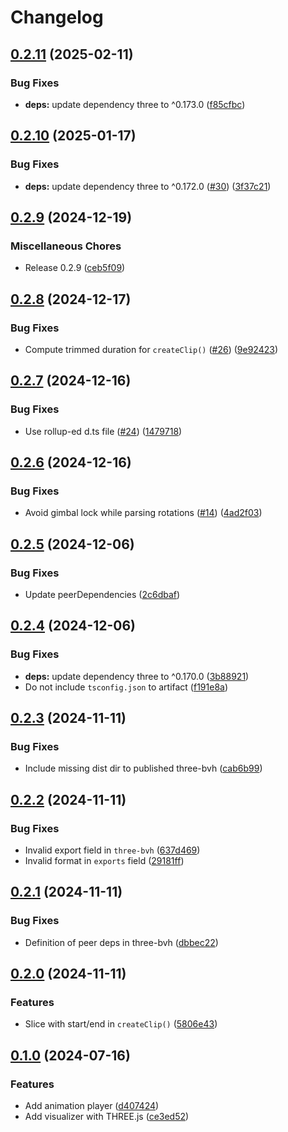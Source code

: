 # Changelog

## [0.2.11](https://github.com/nandenjin/bvh/compare/three-bvh-v0.2.10...three-bvh-v0.2.11) (2025-02-11)


### Bug Fixes

* **deps:** update dependency three to ^0.173.0 ([f85cfbc](https://github.com/nandenjin/bvh/commit/f85cfbc50910495ee7c3317930f4d4fa7ef5f5cb))

## [0.2.10](https://github.com/nandenjin/bvh/compare/three-bvh-v0.2.9...three-bvh-v0.2.10) (2025-01-17)


### Bug Fixes

* **deps:** update dependency three to ^0.172.0 ([#30](https://github.com/nandenjin/bvh/issues/30)) ([3f37c21](https://github.com/nandenjin/bvh/commit/3f37c21408757ddcb253785582bec55d644d8406))

## [0.2.9](https://github.com/nandenjin/bvh/compare/three-bvh-v0.2.8...three-bvh-v0.2.9) (2024-12-19)


### Miscellaneous Chores

* Release 0.2.9 ([ceb5f09](https://github.com/nandenjin/bvh/commit/ceb5f0932bb41d595410211e7b8e7433ae5cec29))

## [0.2.8](https://github.com/nandenjin/bvh/compare/three-bvh-v0.2.7...three-bvh-v0.2.8) (2024-12-17)


### Bug Fixes

* Compute trimmed duration for `createClip()` ([#26](https://github.com/nandenjin/bvh/issues/26)) ([9e92423](https://github.com/nandenjin/bvh/commit/9e92423b7df7aa0fa3b10f095d6854cae4e8ba7a))

## [0.2.7](https://github.com/nandenjin/bvh/compare/three-bvh-v0.2.6...three-bvh-v0.2.7) (2024-12-16)


### Bug Fixes

* Use rollup-ed d.ts file ([#24](https://github.com/nandenjin/bvh/issues/24)) ([1479718](https://github.com/nandenjin/bvh/commit/14797186811a6aefd1352330349518de1379ee27))

## [0.2.6](https://github.com/nandenjin/bvh/compare/three-bvh-v0.2.5...three-bvh-v0.2.6) (2024-12-16)


### Bug Fixes

* Avoid gimbal lock while parsing rotations ([#14](https://github.com/nandenjin/bvh/issues/14)) ([4ad2f03](https://github.com/nandenjin/bvh/commit/4ad2f03b369cc78364c12750b373eeb68fceaa06))

## [0.2.5](https://github.com/nandenjin/bvh/compare/three-bvh-v0.2.4...three-bvh-v0.2.5) (2024-12-06)


### Bug Fixes

* Update peerDependencies ([2c6dbaf](https://github.com/nandenjin/bvh/commit/2c6dbaf5a38116ed8ba2a1fcbe3d463df9e5ec15))

## [0.2.4](https://github.com/nandenjin/bvh/compare/three-bvh-v0.2.3...three-bvh-v0.2.4) (2024-12-06)


### Bug Fixes

* **deps:** update dependency three to ^0.170.0 ([3b88921](https://github.com/nandenjin/bvh/commit/3b88921b321058679c7e231df4ee283be8e3280e))
* Do not include `tsconfig.json` to artifact ([f191e8a](https://github.com/nandenjin/bvh/commit/f191e8a2f9e62bf3a1ac7c92bbfff4fb952701f0))

## [0.2.3](https://github.com/nandenjin/bvh/compare/three-bvh-v0.2.2...three-bvh-v0.2.3) (2024-11-11)


### Bug Fixes

* Include missing dist dir to published three-bvh ([cab6b99](https://github.com/nandenjin/bvh/commit/cab6b99b1df82a37cb9f232f30ad036e83917af5))

## [0.2.2](https://github.com/nandenjin/bvh/compare/three-bvh-v0.2.1...three-bvh-v0.2.2) (2024-11-11)


### Bug Fixes

* Invalid export field in `three-bvh` ([637d469](https://github.com/nandenjin/bvh/commit/637d4696c9a1833a97459e174dcf51a54fcf86e8))
* Invalid format in `exports` field ([29181ff](https://github.com/nandenjin/bvh/commit/29181ffa60fd20aa16c713a44e3e180ae7b5ec11))

## [0.2.1](https://github.com/nandenjin/bvh/compare/three-bvh-v0.2.0...three-bvh-v0.2.1) (2024-11-11)


### Bug Fixes

* Definition of peer deps in three-bvh ([dbbec22](https://github.com/nandenjin/bvh/commit/dbbec2256635a7ce65fc10905dde9c41e61e537a))

## [0.2.0](https://github.com/nandenjin/bvh/compare/three-bvh-v0.1.0...three-bvh-v0.2.0) (2024-11-11)


### Features

* Slice with start/end in `createClip()` ([5806e43](https://github.com/nandenjin/bvh/commit/5806e43082e732564d2015a6f359565a3f0f79c5))

## [0.1.0](https://github.com/nandenjin/bvh/compare/three-bvh-v0.0.1...three-bvh-v0.1.0) (2024-07-16)


### Features

* Add animation player ([d407424](https://github.com/nandenjin/bvh/commit/d407424be4ca45793ac53f82e6a512f39e0ef56d))
* Add visualizer with THREE.js ([ce3ed52](https://github.com/nandenjin/bvh/commit/ce3ed527b109cffd23ae723b0e82135bfb7b9084))
